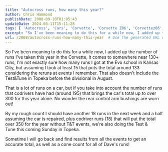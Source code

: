 ```yaml
---
title: "Autocross runs, how many this year?"
author: Chris Hammond
publishDate: 2008-09-10T01:05:43
updateDate: 2024-03-11T15:11:28
tags: [ 'Autocross', 'Cars', 'Corvette', 'Corvette Z06', 'Corvettez06', 'CorvetteZ06org' ]
excerpt: "So I've been meaning to do this for a while now, I added up the number of runs I've taken this year in the Corvette, it comes to somewhere near 130+ runs, I'm not exactly sure how many runs I got at the Evo school in Kansas City, but assuming I took at least 15 that puts the total around 133 considering the reruns at events I remember. That also doesn't include the Test&Tune in Topeka before the divisional in August. That is a lot of runs on a car, but if you take into account the number of runs that codrivers have had (around 195) that brings the car's total up to over 300 for this year alone. No wonder the rear control arm bushings are worn out! By my rough count I should have another 18 runs in the next week and a half assuming the car is repaired, plus codriver runs (18) that will put the total over 350 for the year without T&T events, we're also doing the Test & Tune this coming Sunday in Topeka. Sometime I will go back and find results from all the events to get an accurate total, as well as a cone count for all of Dave's runs!"
url: /2008/autocross-runs-how-many-this-year  # Use the generated URL with year
---
```

<p>So I've been meaning to do this for a while now, I added up the number of runs I've taken this year in the Corvette, it comes to somewhere near 130+ runs, I'm not exactly sure how many runs I got at the Evo school in Kansas City, but assuming I took at least 15 that puts the total around 133 considering the reruns at events I remember. That also doesn't include the Test&amp;Tune in Topeka before the divisional in August.</p> <p>That is a lot of runs on a car, but if you take into account the number of runs that codrivers have had (around 195) that brings the car's total up to over 300 for this year alone. No wonder the rear control arm bushings are worn out!</p> <p>By my rough count I should have another 18 runs in the next week and a half assuming the car is repaired, plus codriver runs (18) that will put the total over 350 for the year without T&amp;T events, we're also doing the Test &amp; Tune&#160;this coming&#160;Sunday in Topeka.</p> <p>Sometime I will go back and find results from all the events to get an accurate total, as well as a cone count for all of Dave's runs!</p>
